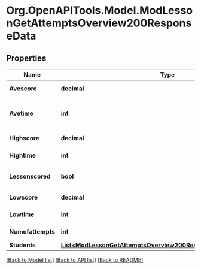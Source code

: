 # Org.OpenAPITools.Model.ModLessonGetAttemptsOverview200ResponseData

## Properties

Name | Type | Description | Notes
------------ | ------------- | ------------- | -------------
**Avescore** | **decimal** | Average score. | [default to nullM]
**Avetime** | **int** | Average time (spent in taking the lesson). | [default to null]
**Highscore** | **decimal** | High score. | [default to nullM]
**Hightime** | **int** | High time. | [default to null]
**Lessonscored** | **bool** | True if the lesson was scored. | [default to null]
**Lowscore** | **decimal** | Low score. | [default to nullM]
**Lowtime** | **int** | Low time. | [default to null]
**Numofattempts** | **int** | Number of attempts. | [default to null]
**Students** | [**List&lt;ModLessonGetAttemptsOverview200ResponseDataStudentsInner&gt;**](ModLessonGetAttemptsOverview200ResponseDataStudentsInner.md) |  | [optional] 

[[Back to Model list]](../README.md#documentation-for-models) [[Back to API list]](../README.md#documentation-for-api-endpoints) [[Back to README]](../README.md)


